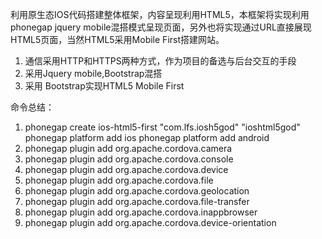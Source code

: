 <p>利用原生态IOS代码搭建整体框架，内容呈现利用HTML5，本框架将实现利用phonegap jquery mobile混搭模式呈现页面，另外也将实现通过URL直接展现HTML5页面，当然HTML5采用Mobile First搭建网站。</p>
<ol>
<li>通信采用HTTP和HTTPS两种方式，作为项目的备选与后台交互的手段</li>
<li>采用Jquery mobile,Bootstrap混搭</li>
<li>采用 Bootstrap实现HTML5 Mobile First</li>
</ol>
<p>命令总结：</p>
<ol>
<li>phonegap  create ios-html5-first   "com.lfs.iosh5god"    "ioshtml5god"
phonegap platform add ios
phonegap platform add  android</li>
<li>phonegap plugin add org.apache.cordova.camera</li>
<li>phonegap plugin add org.apache.cordova.console</li>
<li>phonegap plugin add org.apache.cordova.device</li>
<li>phonegap plugin add org.apache.cordova.file</li>
<li>phonegap plugin add  org.apache.cordova.geolocation</li>
<li>phonegap plugin add  org.apache.cordova.file-transfer</li>
<li>phonegap plugin add org.apache.cordova.inappbrowser</li>
<li>phonegap plugin add org.apache.cordova.device-orientation</li>
</ol>



 